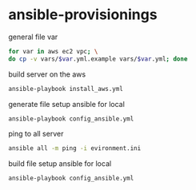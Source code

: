 # ansible-provisionings

general file var
```bash
for var in aws ec2 vpc; \
do cp -v vars/$var.yml.example vars/$var.yml; done
```

build server on the aws
```bash
ansible-playbook install_aws.yml
```

generate file setup ansible for local
```bash
ansible-playbook config_ansible.yml
```

ping to all server
```bash
ansible all -m ping -i evironment.ini
```

build file setup ansible for local
```bash
ansible-playbook config_ansible.yml
```
